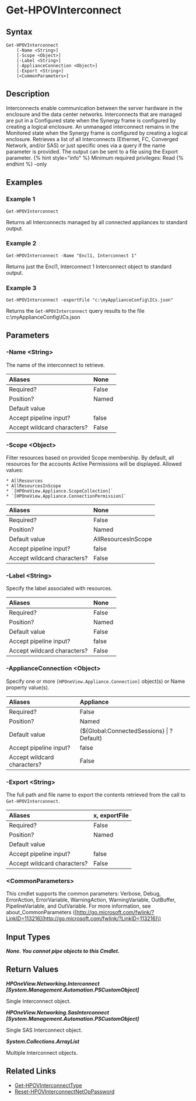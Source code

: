 ﻿---
description: Retrieve Interconnect resource(s).
---

# Get-HPOVInterconnect

## Syntax

```text
Get-HPOVInterconnect
    [-Name <String>]
    [-Scope <Object>]
    [-Label <String>]
    [-ApplianceConnection <Object>]
    [-Export <String>]
    [<CommonParameters>]
```

## Description

Interconnects enable communication between the server hardware in the enclosure and the data center networks. Interconnects that are managed are put in a Configured state when the Synergy frame is configured by creating a logical enclosure. An unmanaged interconnect remains in the Monitored state when the Synergy frame is configured by creating a logical enclosure.
Retrieves a list of all Interconnects (Ethernet, FC, Converged Network, and/or SAS) or just specific ones via a query if the name parameter is provided. The output can be sent to a file using the Export parameter.
{% hint style="info" %}
Minimum required privileges: Read
{% endhint %}
-only
## Examples

###  Example 1 

```text
Get-HPOVInterconnect
```

Returns all Interconnects managed by all connected appliances to standard output.

###  Example 2 

```text
Get-HPOVInterconnect -Name "Encl1, Interconnect 1"
```

Returns just the Encl1, Interconnect 1 Interconnect object to standard output.

###  Example 3 

```text
Get-HPOVInterconnect -exportFile "c:\myApplianceConfig\ICs.json"
```

Returns the `Get-HPOVInterconnect` query results to the file c:\myApplianceConfig\ICs.json

## Parameters

### -Name &lt;String&gt;

The name of the interconnect to retrieve.

| Aliases | None |
| :--- | :--- |
| Required? | False |
| Position? | Named |
| Default value |  |
| Accept pipeline input? | false |
| Accept wildcard characters? | False |

### -Scope &lt;Object&gt;

Filter resources based on provided Scope membership.  By default, all resources for the accounts Active Permissions will be displayed.  Allowed values:

    * AllResources
    * AllResourcesInScope
    * `[HPOneView.Appliance.ScopeCollection]`
    * `[HPOneView.Appliance.ConnectionPermission]`

| Aliases | None |
| :--- | :--- |
| Required? | False |
| Position? | Named |
| Default value | AllResourcesInScope |
| Accept pipeline input? | false |
| Accept wildcard characters? | False |

### -Label &lt;String&gt;

Specify the label associated with resources.

| Aliases | None |
| :--- | :--- |
| Required? | False |
| Position? | Named |
| Default value | False |
| Accept pipeline input? | false |
| Accept wildcard characters? | False |

### -ApplianceConnection &lt;Object&gt;

Specify one or more `[HPOneView.Appliance.Connection]` object(s) or Name property value(s).

| Aliases | Appliance |
| :--- | :--- |
| Required? | False |
| Position? | Named |
| Default value | (${Global:ConnectedSessions} &vert; ? Default) |
| Accept pipeline input? | false |
| Accept wildcard characters? | False |

### -Export &lt;String&gt;

The full path and file name to export the contents retrieved from the call to `Get-HPOVInterconnect`.

| Aliases | x, exportFile |
| :--- | :--- |
| Required? | False |
| Position? | Named |
| Default value |  |
| Accept pipeline input? | false |
| Accept wildcard characters? | False |

### &lt;CommonParameters&gt;

This cmdlet supports the common parameters: Verbose, Debug, ErrorAction, ErrorVariable, WarningAction, WarningVariable, OutBuffer, PipelineVariable, and OutVariable. For more information, see about\_CommonParameters \([http://go.microsoft.com/fwlink/?LinkID=113216](http://go.microsoft.com/fwlink/?LinkID=113216)\)

## Input Types

_**None.  You cannot pipe objects to this Cmdlet.**_

## Return Values

_**HPOneView.Networking.Interconnect [System.Management.Automation.PSCustomObject]**_

Single Interconnect object.

_**HPOneView.Networking.SasInterconnect [System.Management.Automation.PSCustomObject]**_

Single SAS Interconnect object.

_**System.Collections.ArrayList**_

Multiple Interconnect objects.

## Related Links

* [Get-HPOVInterconnectType](get-hpovinterconnecttype.md)
* [Reset-HPOVInterconnectNetOpPassword](reset-hpovinterconnectnetoppassword.md)
